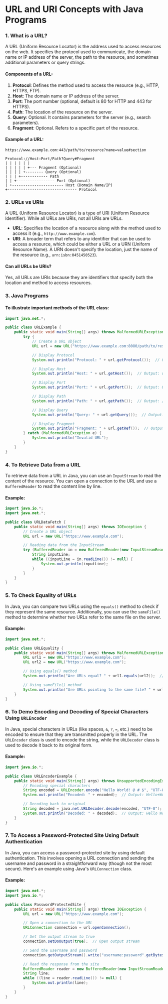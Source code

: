 # URL and URI Concepts with Java Programs

### 1. What is a URL?

A URL (Uniform Resource Locator) is the address used to access resources on the web. It specifies the protocol used to communicate, the domain name or IP address of the server, the path to the resource, and sometimes additional parameters or query strings.

#### Components of a URL:

1. **Protocol**: Defines the method used to access the resource (e.g., HTTP, HTTPS, FTP).
2. **Host**: The domain name or IP address of the server.
3. **Port**: The port number (optional, default is 80 for HTTP and 443 for HTTPS).
4. **Path**: The location of the resource on the server.
5. **Query**: Optional. It contains parameters for the server (e.g., search parameters).
6. **Fragment**: Optional. Refers to a specific part of the resource.

#### Example of a URL:

```text
https://www.example.com:443/path/to/resource?name=value#section
```
```text
Protocol://Host:Port/Path?Query#Fragment
| | | | | |
| | | | | +--- Fragment (Optional)
| | | | +-------- Query (Optional)
| | | +------------ Path
| | +----------------- Port (Optional)
| +----------------------- Host (Domain Name/IP)
+------------------------------- Protocol
```

### 2. URLs vs URIs

A URL (Uniform Resource Locator) is a type of URI (Uniform Resource Identifier). While all URLs are URIs, not all URIs are URLs.

- **URL**: Specifies the location of a resource along with the method used to access it (e.g., `http://www.example.com`).
- **URI**: A broader term that refers to any identifier that can be used to access a resource, which could be either a URL or a URN (Uniform Resource Name). A URN doesn't specify the location, just the name of the resource (e.g., `urn:isbn:0451450523`).

#### Can all URLs be URIs?

Yes, all URLs are URIs because they are identifiers that specify both the location and method to access resources.

### 3. Java Programs

#### To illustrate important methods of the URL class:

```java
import java.net.*;

public class URLExample {
    public static void main(String[] args) throws MalformedURLException {
        try {
            // Create a URL object
            URL url = new URL("https://www.example.com:8080/path/to/resource?name=value#section");

            // Display Protocol
            System.out.println("Protocol: " + url.getProtocol());  // Output: https

            // Display Host
            System.out.println("Host: " + url.getHost());  // Output: www.example.com

            // Display Port
            System.out.println("Port: " + url.getPort());  // Output: 8080

            // Display Path
            System.out.println("Path: " + url.getPath());  // Output: /path/to/resource

            // Display Query
            System.out.println("Query: " + url.getQuery());  // Output: name=value

            // Display Fragment
            System.out.println("Fragment: " + url.getRef());  // Output: section
        } catch (MalformedURLException e) {
            System.out.println("Invalid URL");
        }
    }
}
```

### 4. To Retrieve Data from a URL

To retrieve data from a URL in Java, you can use an `InputStream` to read the content of the resource. You can open a connection to the URL and use a `BufferedReader` to read the content line by line.

#### Example:

```java
import java.io.*;
import java.net.*;

public class URLDataFetch {
    public static void main(String[] args) throws IOException {
        // Create a URL object
        URL url = new URL("https://www.example.com");

        // Reading data from the InputStream
        try (BufferedReader in = new BufferedReader(new InputStreamReader(url.openStream()))) {
            String inputLine;
            while ((inputLine = in.readLine()) != null) {
                System.out.println(inputLine);
            }
        }
    }
}
```

### 5. To Check Equality of URLs

In Java, you can compare two URLs using the `equals()` method to check if they represent the same resource. Additionally, you can use the `sameFile()` method to determine whether two URLs refer to the same file on the server.

#### Example:

```java
import java.net.*;

public class URLEquality {
    public static void main(String[] args) throws MalformedURLException {
        URL url1 = new URL("https://www.example.com");
        URL url2 = new URL("https://www.example.com");

        // Using equals() method
        System.out.println("Are URLs equal? " + url1.equals(url2));  // Output: true

        // Using sameFile() method
        System.out.println("Are URLs pointing to the same file? " + url1.sameFile(url2));  // Output: true
    }
}
```

### 6. To Demo Encoding and Decoding of Special Characters Using `URLEncoder`

In Java, special characters in URLs (like spaces, `&`, `?`, `=`, etc.) need to be encoded to ensure that they are transmitted properly in the URL. The `URLEncoder` class is used to encode the string, while the `URLDecoder` class is used to decode it back to its original form.

#### Example:

```java
import java.io.*;

public class URLEncoderExample {
    public static void main(String[] args) throws UnsupportedEncodingException {
        // Encoding special characters
        String encoded = URLEncoder.encode("Hello World! @ # $", "UTF-8");
        System.out.println("Encoded: " + encoded);  // Output: Hello+World%21+%40+%23+%24

        // Decoding back to original
        String decoded = java.net.URLDecoder.decode(encoded, "UTF-8");
        System.out.println("Decoded: " + decoded);  // Output: Hello World! @ # $
    }
}
```

### 7. To Access a Password-Protected Site Using Default Authentication

In Java, you can access a password-protected site by using default authentication. This involves opening a URL connection and sending the username and password in a straightforward way (though not the most secure). Here's an example using Java's `URLConnection` class.

#### Example:

```java
import java.net.*;
import java.io.*;

public class PasswordProtectedSite {
    public static void main(String[] args) throws IOException {
        URL url = new URL("https://www.example.com");

        // Open a connection to the URL
        URLConnection connection = url.openConnection();

        // Set the output stream to true
        connection.setDoOutput(true);  // Open output stream

        // Send the username and password
        connection.getOutputStream().write("username:password".getBytes());

        // Read the response from the site
        BufferedReader reader = new BufferedReader(new InputStreamReader(connection.getInputStream()));
        String line;
        while ((line = reader.readLine()) != null) {
            System.out.println(line);
        }
    }
}
```
